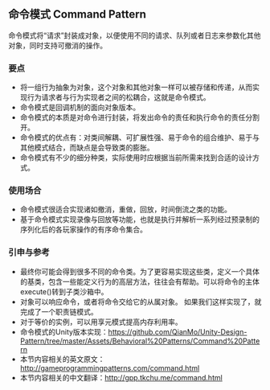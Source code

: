 ﻿##  命令模式 Command Pattern

命令模式将“请求”封装成对象，以便使用不同的请求、队列或者日志来参数化其他对象，同时支持可撤消的操作。

### 

### 要点

- 将一组行为抽象为对象，这个对象和其他对象一样可以被存储和传递，从而实现行为请求者与行为实现者之间的松耦合，这就是命令模式。
- 命令模式是回调机制的面向对象版本。
- 命令模式的本质是对命令进行封装，将发出命令的责任和执行命令的责任分割开。
- 命令模式的优点有：对类间解耦、可扩展性强、易于命令的组合维护、易于与其他模式结合，而缺点是会导致类的膨胀。
- 命令模式有不少的细分种类，实际使用时应根据当前所需来找到合适的设计方式。

### 

### 使用场合

- 命令模式很适合实现诸如撤消，重做，回放，时间倒流之类的功能。
- 基于命令模式实现录像与回放等功能，也就是执行并解析一系列经过预录制的序列化后的各玩家操作的有序命令集合。

### 

### 引申与参考

- 最终你可能会得到很多不同的命令类。为了更容易实现这些类，定义一个具体的基类，包含一些能定义行为的高层方法，往往会有帮助。可以将命令的主体execute()转到子类沙箱中。
- 对象可以响应命令，或者将命令交给它的从属对象。 如果我们这样实现了，就完成了一个职责链模式。
- 对于等价的实例，可以用享元模式提高内存利用率。
- 命令模式的Unity版本实现：<https://github.com/QianMo/Unity-Design-Pattern/tree/master/Assets/Behavioral%20Patterns/Command%20Pattern>
- 本节内容相关的英文原文：<http://gameprogrammingpatterns.com/command.html>
- 本节内容相关的中文翻译：<http://gpp.tkchu.me/command.html>
